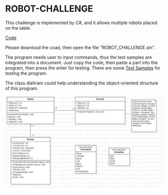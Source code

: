 # ROBOT-CHALLENGE
This challenge is implemented by C#, and it allows multiple robots placed on the table. 

[Code](https://github.com/jxcharlie1991/ROBOT-CHALLENGE)

Please download the coad, then open the file "ROBOT_CHALLENGE.sln".

The program needs user to input commands, thus the test samples are integrated into a document. Just copy the code, then paste a part into the program, then press the enter for testing. There are some [Test Samples](https://github.com/jxcharlie1991/ROBOT-CHALLENGE/blob/main/TEST/Test.md) for testing the program.

The class diahram could help understanding the object-oriented structure of this program.


![](https://github.com/jxcharlie1991/ROBOT-CHALLENGE/blob/main/CLASS-DIAGRAM-ROBOT-CHALLENGE.png)


